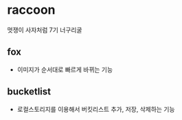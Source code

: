 # raccoon

멋쟁이 사자처럼 7기 너구리굴

## fox

- 이미지가 순서대로 빠르게 바뀌는 기능

## bucketlist

- 로컬스토리지를 이용해서 버킷리스트 추가, 저장, 삭제하는 기능

